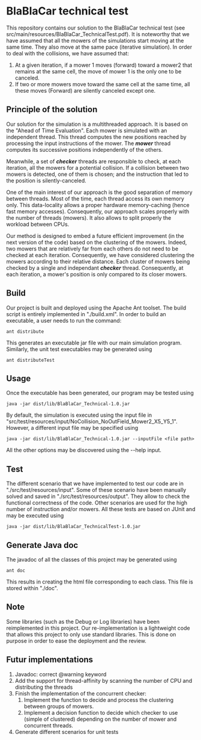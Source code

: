 # BlaBlaCar technical test
This repository contains our solution to the BlaBlaCar technical test (see src/main/resources/BlaBlaCar_TechnicalTest.pdf).
It is noteworthy that we have assumed that all the mowers of the simulations start moving at the same time.
They also move at the same pace (iterative simulation).
In order to deal with the collisions, we have assumed that: 
1. At a given iteration, if a mower 1 moves (forward) toward a mower2 that remains at the same cell, the move of mower 1 is the only one to be canceled.
1. If two or more mowers move toward the same cell at the same time, all these moves (Forward) are silently canceled except one.


## Principle of the solution
Our solution for the simulation is a multithreaded approach.
It is based on the "Ahead of Time Evaluation".
Each mower is simulated with an independent thread.
This thread computes the new positions reached by processing the input instructions of the mower.
The __*mower*__ thread computes its successive positions independently of the others.

Meanwhile, a set of __*checker*__ threads are responsible to check, at each iteration, all the mowers for a potential collision.
If a collision between two mowers is detected, one of them is chosen; and the instruction that led to the position is silently-canceled.

One of the main interest of our approach is the good separation of memory between threads.
Most of the time, each thread access its own memory only.
This data-locality allows a proper hardware memory-caching (hence fast memory accesses).
Consequently, our approach scales properly with the number of threads (mowers).
It also allows to split properly the workload between CPUs.

Our method is designed to embed a future efficient improvement (in the next version of the code) based on the clustering of the mowers.
Indeed, two mowers that are relatively far from each others do not need to be checked at each iteration.
Consequently, we have considered clustering the mowers according to their relative distance.
Each cluster of mowers being checked by a single and independant __*checker*__ thread.
Consequently, at each iteration, a mower's position is only compared to its closer mowers. 

## Build
Our project is built and deployed using the Apache Ant toolset.
The build script is entirely implemented in "./build.xml".
In order to build an executable, a user needs to run the command:
```
ant distribute
```
This generates an executable jar file with our main simulation program.
Similarly, the unit test executables may be generated using
```
ant distributeTest
```

## Usage
Once the executable has been generated, our program may be tested using
```
java -jar dist/lib/BlaBlaCar_Technical-1.0.jar
```
By default, the simulation is executed using the input file in "src/test/resources/input/NoCollision_NoOutField_Mower2_X5_Y5_1".
However, a different input file may be specified using
```
java -jar dist/lib/BlaBlaCar_Technical-1.0.jar --inputFile <file path>
```
All the other options may be discovered using the --help input.

## Test
The different scenario that we have implemented to test our code are in "./src/test/resources/input".
Some of these scenario have been manually solved and saved in "./src/test/resources/output".
They allow to check the functional correctness of the code.
Other scenarios are used for the high number of instruction and/or mowers.
All these tests are based on JUnit and may be executed using
```
java -jar dist/lib/BlaBlaCar_TechnicalTest-1.0.jar
```


## Generate Java doc
The javadoc of all the classes of this project may be generated using
```
ant doc
```
This results in creating the html file corresponding to each class.
 This file is stored within "./doc".

## Note
Some libraries (such as the Debug or Log libraries) have been reimplemented in this project.
Our re-implementation is a lightweight code that allows this project to only use standard libraries.
This is done on purpose in order to ease the deployment and the review.

## Futur implementations
1. Javadoc: correct @warning keyword
1. Add the support for thread-affinity by scanning the number of CPU and distributing the threads
1. Finish the implementation of the concurrent checker:
   1. Implement the function to decide and process the clustering between groups of mowers.
   1. Implement a decision function to decide which checker to use (simple of clustered) depending on the number of mower and concurrent threads.
1. Generate different scenarios for unit tests